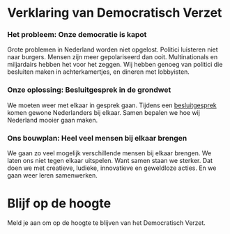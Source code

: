 <script setup>
import { onMounted } from 'vue'
onMounted(() => {
var d=document,w="https://tally.so/widgets/embed.js",v=function(){"undefined"!=typeof Tally?Tally.loadEmbeds():d.querySelectorAll("iframe[data-tally-src]:not([src])").forEach((function(e){e.src=e.dataset.tallySrc}))};if("undefined"!=typeof Tally)v();else if(d.querySelector('script[src="'+w+'"]')==null){var s=d.createElement("script");s.src=w,s.onload=v,s.onerror=v,d.body.appendChild(s);}
})
</script>

# Verklaring van Democratisch Verzet

### Het probleem: Onze democratie is kapot

Grote problemen in Nederland worden niet opgelost. Politici luisteren niet naar burgers. Mensen zijn meer gepolariseerd dan ooit. Multinationals en miljardairs hebben het voor het zeggen. Wij hebben genoeg van politici die besluiten maken in achterkamertjes, en dineren met lobbyisten.

### Onze oplossing: Besluitgesprek in de grondwet

We moeten weer met elkaar in gesprek gaan. Tijdens een [besluitgesprek](/besluitgesprek) komen gewone Nederlanders bij elkaar. Samen bepalen we hoe wij Nederland mooier gaan maken.

### Ons bouwplan: Heel veel mensen bij elkaar brengen

We gaan zo veel mogelijk verschillende mensen bij elkaar brengen. We laten ons niet tegen elkaar uitspelen. Want samen staan we sterker. Dat doen we met creatieve, ludieke, innovatieve en geweldloze acties. En we gaan weer leren samenwerken.

# Blijf op de hoogte

Meld je aan om op de hoogte te blijven van het Democratisch Verzet.

<iframe data-tally-src="https://tally.so/embed/mZQjrB?alignLeft=1&hideTitle=1&transparentBackground=1&dynamicHeight=1" loading="lazy" width="100%" height="351" frameborder="0" marginheight="0" marginwidth="0" title="Onze democratie is kapot. Wat nu?"></iframe>
